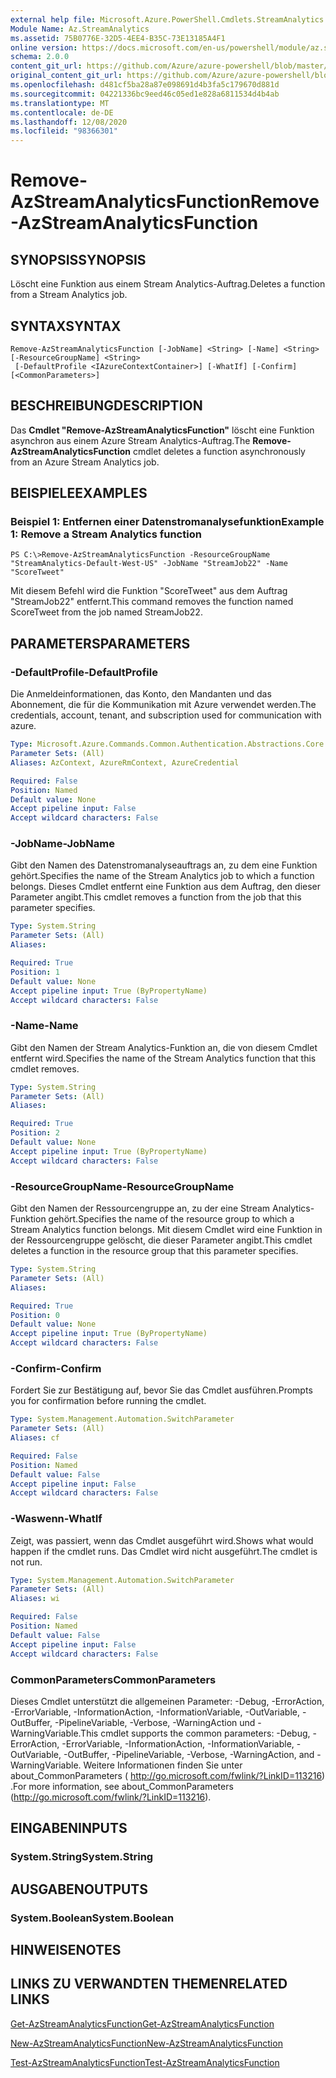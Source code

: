 ```yaml
---
external help file: Microsoft.Azure.PowerShell.Cmdlets.StreamAnalytics.dll-Help.xml
Module Name: Az.StreamAnalytics
ms.assetid: 75B0776E-32D5-4EE4-B35C-73E13185A4F1
online version: https://docs.microsoft.com/en-us/powershell/module/az.streamanalytics/remove-azstreamanalyticsfunction
schema: 2.0.0
content_git_url: https://github.com/Azure/azure-powershell/blob/master/src/StreamAnalytics/StreamAnalytics/help/Remove-AzStreamAnalyticsFunction.md
original_content_git_url: https://github.com/Azure/azure-powershell/blob/master/src/StreamAnalytics/StreamAnalytics/help/Remove-AzStreamAnalyticsFunction.md
ms.openlocfilehash: d481cf5ba28a87e098691d4b3fa5c179670d881d
ms.sourcegitcommit: 04221336bc9eed46c05ed1e828a6811534d4b4ab
ms.translationtype: MT
ms.contentlocale: de-DE
ms.lasthandoff: 12/08/2020
ms.locfileid: "98366301"
---
```

# <span data-ttu-id="8780e-101">Remove-AzStreamAnalyticsFunction</span><span class="sxs-lookup"><span data-stu-id="8780e-101">Remove-AzStreamAnalyticsFunction</span></span>

## <span data-ttu-id="8780e-102">SYNOPSIS</span><span class="sxs-lookup"><span data-stu-id="8780e-102">SYNOPSIS</span></span>
<span data-ttu-id="8780e-103">Löscht eine Funktion aus einem Stream Analytics-Auftrag.</span><span class="sxs-lookup"><span data-stu-id="8780e-103">Deletes a function from a Stream Analytics job.</span></span>

## <span data-ttu-id="8780e-104">SYNTAX</span><span class="sxs-lookup"><span data-stu-id="8780e-104">SYNTAX</span></span>

```
Remove-AzStreamAnalyticsFunction [-JobName] <String> [-Name] <String> [-ResourceGroupName] <String>
 [-DefaultProfile <IAzureContextContainer>] [-WhatIf] [-Confirm] [<CommonParameters>]
```

## <span data-ttu-id="8780e-105">BESCHREIBUNG</span><span class="sxs-lookup"><span data-stu-id="8780e-105">DESCRIPTION</span></span>
<span data-ttu-id="8780e-106">Das **Cmdlet "Remove-AzStreamAnalyticsFunction"** löscht eine Funktion asynchron aus einem Azure Stream Analytics-Auftrag.</span><span class="sxs-lookup"><span data-stu-id="8780e-106">The **Remove-AzStreamAnalyticsFunction** cmdlet deletes a function asynchronously from an Azure Stream Analytics job.</span></span>

## <span data-ttu-id="8780e-107">BEISPIELE</span><span class="sxs-lookup"><span data-stu-id="8780e-107">EXAMPLES</span></span>

### <span data-ttu-id="8780e-108">Beispiel 1: Entfernen einer Datenstromanalysefunktion</span><span class="sxs-lookup"><span data-stu-id="8780e-108">Example 1: Remove a Stream Analytics function</span></span>
```
PS C:\>Remove-AzStreamAnalyticsFunction -ResourceGroupName "StreamAnalytics-Default-West-US" -JobName "StreamJob22" -Name "ScoreTweet"
```

<span data-ttu-id="8780e-109">Mit diesem Befehl wird die Funktion "ScoreTweet" aus dem Auftrag "StreamJob22" entfernt.</span><span class="sxs-lookup"><span data-stu-id="8780e-109">This command removes the function named ScoreTweet from the job named StreamJob22.</span></span>

## <span data-ttu-id="8780e-110">PARAMETERS</span><span class="sxs-lookup"><span data-stu-id="8780e-110">PARAMETERS</span></span>

### <span data-ttu-id="8780e-111">-DefaultProfile</span><span class="sxs-lookup"><span data-stu-id="8780e-111">-DefaultProfile</span></span>
<span data-ttu-id="8780e-112">Die Anmeldeinformationen, das Konto, den Mandanten und das Abonnement, die für die Kommunikation mit Azure verwendet werden.</span><span class="sxs-lookup"><span data-stu-id="8780e-112">The credentials, account, tenant, and subscription used for communication with azure.</span></span>

```yaml
Type: Microsoft.Azure.Commands.Common.Authentication.Abstractions.Core.IAzureContextContainer
Parameter Sets: (All)
Aliases: AzContext, AzureRmContext, AzureCredential

Required: False
Position: Named
Default value: None
Accept pipeline input: False
Accept wildcard characters: False
```

### <span data-ttu-id="8780e-113">-JobName</span><span class="sxs-lookup"><span data-stu-id="8780e-113">-JobName</span></span>
<span data-ttu-id="8780e-114">Gibt den Namen des Datenstromanalyseauftrags an, zu dem eine Funktion gehört.</span><span class="sxs-lookup"><span data-stu-id="8780e-114">Specifies the name of the Stream Analytics job to which a function belongs.</span></span>
<span data-ttu-id="8780e-115">Dieses Cmdlet entfernt eine Funktion aus dem Auftrag, den dieser Parameter angibt.</span><span class="sxs-lookup"><span data-stu-id="8780e-115">This cmdlet removes a function from the job that this parameter specifies.</span></span>

```yaml
Type: System.String
Parameter Sets: (All)
Aliases:

Required: True
Position: 1
Default value: None
Accept pipeline input: True (ByPropertyName)
Accept wildcard characters: False
```

### <span data-ttu-id="8780e-116">-Name</span><span class="sxs-lookup"><span data-stu-id="8780e-116">-Name</span></span>
<span data-ttu-id="8780e-117">Gibt den Namen der Stream Analytics-Funktion an, die von diesem Cmdlet entfernt wird.</span><span class="sxs-lookup"><span data-stu-id="8780e-117">Specifies the name of the Stream Analytics function that this cmdlet removes.</span></span>

```yaml
Type: System.String
Parameter Sets: (All)
Aliases:

Required: True
Position: 2
Default value: None
Accept pipeline input: True (ByPropertyName)
Accept wildcard characters: False
```

### <span data-ttu-id="8780e-118">-ResourceGroupName</span><span class="sxs-lookup"><span data-stu-id="8780e-118">-ResourceGroupName</span></span>
<span data-ttu-id="8780e-119">Gibt den Namen der Ressourcengruppe an, zu der eine Stream Analytics-Funktion gehört.</span><span class="sxs-lookup"><span data-stu-id="8780e-119">Specifies the name of the resource group to which a Stream Analytics function belongs.</span></span>
<span data-ttu-id="8780e-120">Mit diesem Cmdlet wird eine Funktion in der Ressourcengruppe gelöscht, die dieser Parameter angibt.</span><span class="sxs-lookup"><span data-stu-id="8780e-120">This cmdlet deletes a function in the resource group that this parameter specifies.</span></span>

```yaml
Type: System.String
Parameter Sets: (All)
Aliases:

Required: True
Position: 0
Default value: None
Accept pipeline input: True (ByPropertyName)
Accept wildcard characters: False
```

### <span data-ttu-id="8780e-121">-Confirm</span><span class="sxs-lookup"><span data-stu-id="8780e-121">-Confirm</span></span>
<span data-ttu-id="8780e-122">Fordert Sie zur Bestätigung auf, bevor Sie das Cmdlet ausführen.</span><span class="sxs-lookup"><span data-stu-id="8780e-122">Prompts you for confirmation before running the cmdlet.</span></span>

```yaml
Type: System.Management.Automation.SwitchParameter
Parameter Sets: (All)
Aliases: cf

Required: False
Position: Named
Default value: False
Accept pipeline input: False
Accept wildcard characters: False
```

### <span data-ttu-id="8780e-123">-Waswenn</span><span class="sxs-lookup"><span data-stu-id="8780e-123">-WhatIf</span></span>
<span data-ttu-id="8780e-124">Zeigt, was passiert, wenn das Cmdlet ausgeführt wird.</span><span class="sxs-lookup"><span data-stu-id="8780e-124">Shows what would happen if the cmdlet runs.</span></span>
<span data-ttu-id="8780e-125">Das Cmdlet wird nicht ausgeführt.</span><span class="sxs-lookup"><span data-stu-id="8780e-125">The cmdlet is not run.</span></span>

```yaml
Type: System.Management.Automation.SwitchParameter
Parameter Sets: (All)
Aliases: wi

Required: False
Position: Named
Default value: False
Accept pipeline input: False
Accept wildcard characters: False
```

### <span data-ttu-id="8780e-126">CommonParameters</span><span class="sxs-lookup"><span data-stu-id="8780e-126">CommonParameters</span></span>
<span data-ttu-id="8780e-127">Dieses Cmdlet unterstützt die allgemeinen Parameter: -Debug, -ErrorAction, -ErrorVariable, -InformationAction, -InformationVariable, -OutVariable, -OutBuffer, -PipelineVariable, -Verbose, -WarningAction und -WarningVariable.</span><span class="sxs-lookup"><span data-stu-id="8780e-127">This cmdlet supports the common parameters: -Debug, -ErrorAction, -ErrorVariable, -InformationAction, -InformationVariable, -OutVariable, -OutBuffer, -PipelineVariable, -Verbose, -WarningAction, and -WarningVariable.</span></span> <span data-ttu-id="8780e-128">Weitere Informationen finden Sie unter about_CommonParameters ( http://go.microsoft.com/fwlink/?LinkID=113216) .</span><span class="sxs-lookup"><span data-stu-id="8780e-128">For more information, see about_CommonParameters (http://go.microsoft.com/fwlink/?LinkID=113216).</span></span>

## <span data-ttu-id="8780e-129">EINGABEN</span><span class="sxs-lookup"><span data-stu-id="8780e-129">INPUTS</span></span>

### <span data-ttu-id="8780e-130">System.String</span><span class="sxs-lookup"><span data-stu-id="8780e-130">System.String</span></span>

## <span data-ttu-id="8780e-131">AUSGABEN</span><span class="sxs-lookup"><span data-stu-id="8780e-131">OUTPUTS</span></span>

### <span data-ttu-id="8780e-132">System.Boolean</span><span class="sxs-lookup"><span data-stu-id="8780e-132">System.Boolean</span></span>

## <span data-ttu-id="8780e-133">HINWEISE</span><span class="sxs-lookup"><span data-stu-id="8780e-133">NOTES</span></span>

## <span data-ttu-id="8780e-134">LINKS ZU VERWANDTEN THEMEN</span><span class="sxs-lookup"><span data-stu-id="8780e-134">RELATED LINKS</span></span>

[<span data-ttu-id="8780e-135">Get-AzStreamAnalyticsFunction</span><span class="sxs-lookup"><span data-stu-id="8780e-135">Get-AzStreamAnalyticsFunction</span></span>](./Get-AzStreamAnalyticsFunction.md)

[<span data-ttu-id="8780e-136">New-AzStreamAnalyticsFunction</span><span class="sxs-lookup"><span data-stu-id="8780e-136">New-AzStreamAnalyticsFunction</span></span>](./New-AzStreamAnalyticsFunction.md)

[<span data-ttu-id="8780e-137">Test-AzStreamAnalyticsFunction</span><span class="sxs-lookup"><span data-stu-id="8780e-137">Test-AzStreamAnalyticsFunction</span></span>](./Test-AzStreamAnalyticsFunction.md)


